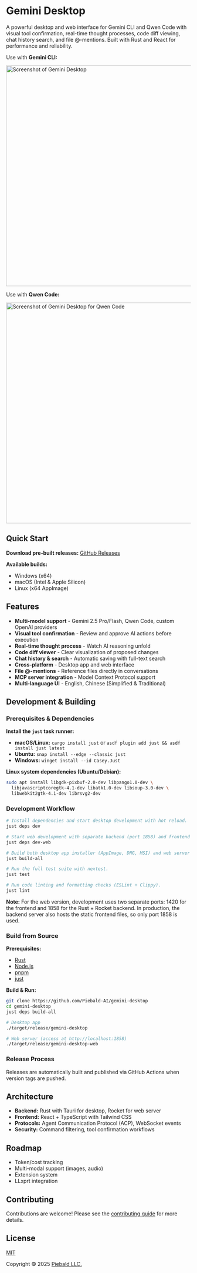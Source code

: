 # Gemini Desktop

A powerful desktop and web interface for Gemini CLI and Qwen Code with visual tool confirmation, real-time thought processes, code diff viewing, chat history search, and file @-mentions. Built with Rust and React for performance and reliability.

Use with **Gemini CLI:**

<img alt="Screenshot of Gemini Desktop" src="./assets/screenshot.png" width="600">

Use with **Qwen Code:**

<img alt="Screenshot of Gemini Desktop for Qwen Code" src="./assets/qwen-desktop.png" width="600">

## Quick Start

**Download pre-built releases:** [GitHub Releases](https://github.com/Piebald-AI/gemini-desktop/releases)

**Available builds:**

- Windows (x64)
- macOS (Intel & Apple Silicon)
- Linux (x64 AppImage)

## Features

- **Multi-model support** - Gemini 2.5 Pro/Flash, Qwen Code, custom OpenAI providers
- **Visual tool confirmation** - Review and approve AI actions before execution
- **Real-time thought process** - Watch AI reasoning unfold
- **Code diff viewer** - Clear visualization of proposed changes
- **Chat history & search** - Automatic saving with full-text search
- **Cross-platform** - Desktop app and web interface
- **File @-mentions** - Reference files directly in conversations
- **MCP server integration** - Model Context Protocol support
- **Multi-language UI** - English, Chinese (Simplified & Traditional)

## Development & Building

### Prerequisites & Dependencies

**Install the `just` task runner:**

- **macOS/Linux:** `cargo install just` or `asdf plugin add just && asdf install just latest`
- **Ubuntu:** `snap install --edge --classic just`
- **Windows:** `winget install --id Casey.Just`

**Linux system dependencies (Ubuntu/Debian):**

```bash
sudo apt install libgdk-pixbuf-2.0-dev libpango1.0-dev \
  libjavascriptcoregtk-4.1-dev libatk1.0-dev libsoup-3.0-dev \
  libwebkit2gtk-4.1-dev librsvg2-dev
```

### Development Workflow

```bash
# Install dependencies and start desktop development with hot reload.
just deps dev

# Start web development with separate backend (port 1858) and frontend (port 1420) servers
just deps dev-web

# Build both desktop app installer (AppImage, DMG, MSI) and web server binaries for production.
just build-all

# Run the full test suite with nextest.
just test

# Run code linting and formatting checks (ESLint + Clippy).
just lint
```

**Note:** For the web version, development uses two separate ports: 1420 for the frontend and 1858 for the Rust + Rocket backend. In production, the backend server also hosts the static frontend files, so only port 1858 is used.

### Build from Source

**Prerequisites:**

- [Rust](https://rust-lang.org)
- [Node.js](https://nodejs.org)
- [pnpm](https://pnpm.io)
- [just](https://just.systems)

**Build & Run:**

```bash
git clone https://github.com/Piebald-AI/gemini-desktop
cd gemini-desktop
just deps build-all

# Desktop app
./target/release/gemini-desktop

# Web server (access at http://localhost:1858)
./target/release/gemini-desktop-web
```

### Release Process

Releases are automatically built and published via GitHub Actions when version tags are pushed.

## Architecture

- **Backend:** Rust with Tauri for desktop, Rocket for web server
- **Frontend:** React + TypeScript with Tailwind CSS
- **Protocols:** Agent Communication Protocol (ACP), WebSocket events
- **Security:** Command filtering, tool confirmation workflows

## Roadmap

- Token/cost tracking
- Multi-modal support (images, audio)
- Extension system
- LLxprt integration

## Contributing

Contributions are welcome! Please see the [contributing guide](CONTRIBUTING.md) for more details.

## License

[MIT](./LICENSE)

Copyright © 2025 [Piebald LLC.](https://piebald.ai)
